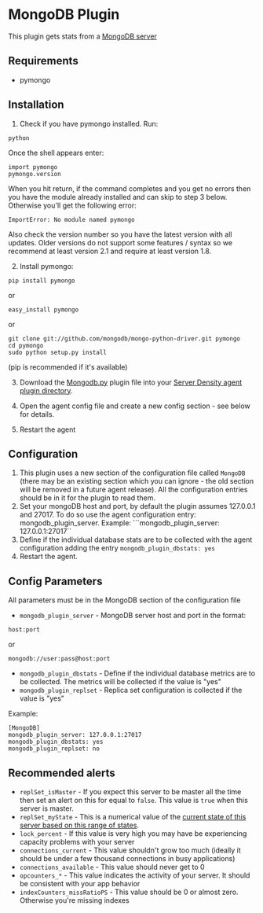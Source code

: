 MongoDB Plugin
===

This plugin gets stats from a [MongoDB server](http://www.mongodb.com)

Requirements
---
* pymongo

Installation
---
1. Check if you have pymongo installed. Run:
  ```
python
```
  Once the shell appears enter:
  ```
import pymongo
pymongo.version
```
  When you hit return, if the command completes and you get no errors then you have the module already installed and can skip to step 3 below.
Otherwise you'll get the following error:
  ```
ImportError: No module named pymongo
```
  Also check the version number so you have the latest version with all updates. Older versions do not support some features / syntax so we recommend at least version 2.1 and require at least version 1.8.

2. Install pymongo:
  ```
pip install pymongo
```
  or
  ```
easy_install pymongo
```
  or
  ```
git clone git://github.com/mongodb/mongo-python-driver.git pymongo
cd pymongo
sudo python setup.py install
```
  (pip is recommended if it's available)

3. Download the [Mongodb.py](Mongodb.py) plugin file into your [Server Density agent plugin directory](/README.md).

4. Open the agent config file and create a new config section - see below for details.

5. Restart the agent

Configuration
---
1. This plugin uses a new section of the configuration file called ```MongoDB``` (there may be an existing section which you can ignore - the old section will be removed in a future agent release). All the configuration entries should be in it for the plugin to read them.
2. Set your mongoDB host and port, by default the plugin assumes 127.0.0.1 and 27017. To do so use the agent configuration entry: mongodb_plugin_server.
Example: ```mongodb_plugin_server: 127.0.0.1:27017``
3. Define if the individual database stats are to be collected with the agent configuration adding the entry ```mongodb_plugin_dbstats: yes```
4. Restart the agent.

Config Parameters
---
All parameters must be in the MongoDB section of the configuration file
* `mongodb_plugin_server` - MongoDB server host and port in the format:
```
host:port
```
or
```
mongodb://user:pass@host:port
```
* `mongodb_plugin_dbstats` - Define if the individual database metrics are to be collected. The metrics will be collected if the value is "yes"
* `mongodb_plugin_replset` - Replica set configuration is collected if the value is "yes"

Example:

```
[MongoDB]
mongodb_plugin_server: 127.0.0.1:27017
mongodb_plugin_dbstats: yes
mongodb_plugin_replset: no
```

Recommended alerts
---
* `replSet_isMaster` - If you expect this server to be master all the time then set an alert on this for equal to `false`. This value is `true` when this server is master.
* `replSet_myState` - This is a numerical value of the [current state of this server based on this range of states](http://docs.mongodb.org/manual/reference/replica-states/).
* `lock_percent` - If this value is very high you may have be experiencing capacity problems with your server
* `connections_current` - This value shouldn't grow too much (ideally it should be under a few thousand connections in busy applications)
* `connections_available` - This value should never get to 0
* `opcounters_*` - This value indicates the activity of your server. It should be consistent with your app behavior
* `indexCounters_missRatioPS` - This value should be 0 or almost zero. Otherwise you're missing indexes
